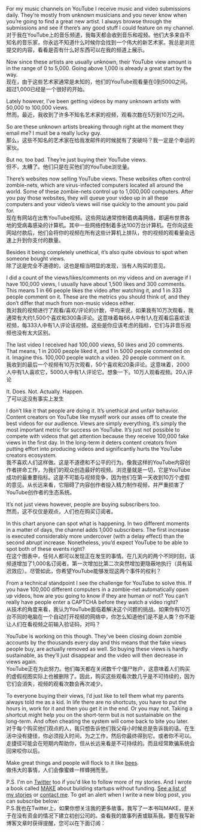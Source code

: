 For my music channels on YouTube I receive music and video submissions daily. They’re mostly from unknown musicians and you never know when you’re going to find a great new artist. I always browse through the submissions and see if there’s any good stuff I could feature on my channel.  
对于我在YouTube上的音乐频道，我每天都会收到音乐和视频。他们大多来自不知名的音乐家，你永远不知道什么时候你会找到一个伟大的新艺术家。我总是浏览提交的内容，看看是否有什么好东西可以在我的频道上展示。

Now since these artists are usually unknown, their YouTube view amount is in the range of 0 to 5,000. Going above 1,000 is already a great start by the way.  
现在，由于这些艺术家通常是未知的，他们的YouTube观看量在0到5000之间。超过1,000已经是一个很好的开始。

Lately however, I’ve been getting videos by many unknown artists with 50,000 to 100,000 views.  
然而，最近，我收到了许多不知名艺术家的视频，观看次数在5万到10万之间。

So are these unknown artists breaking through right at the moment they email me? I must be a really lucky guy.  
那么，这些不知名的艺术家在给我发邮件的时候就有了突破吗？我一定是个幸运的家伙。

But no, too bad. They’re just buying their YouTube views.  
但不，太糟了。他们只是在买他们的YouTube浏览量。

There’s websites now selling YouTube views. These websites often control zombie-nets, which are virus-infected computers located all around the world. Some of these zombie-nets control up to 1,000,000 computers. After you pay those websites, they will queue your video up in all these computers and your video’s views will rise quickly to the amount you paid for.  
现在有网站在出售YouTube视频。这些网站通常控制着病毒网络，即遍布世界各地的受病毒感染的计算机。其中一些网络控制着多达100万台计算机。在你向这些网站付款后，他们会将你的视频在所有这些计算机上排队，你的视频的观看量会迅速上升到你支付的数量。

Besides it being completely unethical, it’s also quite obvious to spot when someone bought views.  
除了这是完全不道德的，这也是相当明显的发现，当有人购买的意见。

I did a count of the views/likes/comments on my videos and on average if I have 100,000 views, I usually have about 1,500 likes and 300 comments. This means 1 in 66 people likes the video after watching it, and 1 in 333 people comment on it. These are the metrics you should think of, and they don’t differ that much from non-music videos either.  
我对我的视频进行了观看/喜欢/评论的计数，平均来说，如果我有10万次观看，我通常有大约1,500个喜欢和300条评论。这意味着每66人中有1人在观看后喜欢该视频，每333人中有1人评论该视频。这些是你应该考虑的指标，它们与非音乐视频也没有太大区别。

The last video I received had 100,000 views, 50 likes and 20 comments. That means, 1 in 2000 people liked it, and 1 in 5000 people commented on it. Imagine this. 100,000 people watch a video. 20 people comment on it.  
我收到的最后一个视频有10万次观看，50个喜欢和20条评论。这意味着，2000人中有1人喜欢它，5000人中有1人评论它。想象一下。10万人观看视频。20人评论

It. Does. Not. Actually. Happen.  
了可以这没有事实上发生

I don’t like it that people are doing it. It’s unethical and unfair behavior. Content creators on YouTube like myself work our asses off to create the best videos for our audience. Views are simply everything, it’s simply the most important metric for success on YouTube. It’s just not possible to compete with videos that get attention because they receive 100,000 fake views in the first day. In the long-term it deters content creators from putting effort into producing videos and significantly hurts the YouTube creators ecosystem.  
我不喜欢人们这样做。这是不道德和不公平的行为。像我这样的YouTube内容创作者拼命工作，为我们的观众创造最好的视频。浏览量就是一切，它是YouTube成功的最重要指标。这是不可能与视频竞争，因为他们在第一天收到10万个虚假的意见。从长远来看，它阻碍了内容创作者投入精力制作视频，并严重损害了YouTube创作者的生态系统。

It’s not just views however, people are buying subscribers too.  
然而，这不仅仅是观点，人们也在购买订阅者。

In this chart anyone can spot what is happening. In two different moments in a matter of days, the channel adds 1,000 subscribers. The first increase is executed considerably more undercover (with a delay effect) than the second abrupt increase. Nonetheless, you’d expect YouTube to be able to spot both of these events right?  
在这个图表中，任何人都可以发现正在发生的事情。在几天内的两个不同时刻，该频道增加了1,000名订阅者。第一次增加比第二次突然增加更隐蔽地执行（具有延迟效应）。尽管如此，你希望YouTube能够发现这两个事件的权利？

From a technical standpoint I see the challenge for YouTube to solve this. If you have 100,000 different computers in a zombie-net automatically open up videos, how are you going to know if they are human or not? You can’t really have people enter a CAPTCHA before they watch a video right?  
从技术的角度来看，我认为YouTube面临着解决这个问题的挑战。如果你有10万台不同的电脑在一个自动打开视频的网络中，你怎么知道他们是不是人类？你不能让人们在看视频之前输入验证码，对吗？

YouTube is working on this though. They’ve been closing down zombie accounts by the thousands every day and this means that the fake views people buy, are actually removed as well. So buying these views is hardly sustainable, as they’ll just disappear and the video will then decrease in views again.  
YouTube正在为此努力。他们每天都在关闭数千个僵尸账户，这意味着人们购买的虚假视图实际上也被删除了。因此，购买这些观看次数几乎是不可持续的，因为它们会消失，视频的观看次数会再次减少。

To everyone buying their views, I’d just like to tell them what my parents always told me as a kid. In life there are no shortcuts, you have to put the hours in, work for it and then you get it in the end. Or you may not. Taking a shortcut might help you on the short-term but is not sustainable on the long-term. And often cheating the system will come back to bite you later.  
对于每个购买他们观点的人，我只想告诉他们我父母小时候总是告诉我的话。在生活中没有捷径，你必须投入时间，为之工作，然后你最终得到它。或者你不可以。走捷径可能会在短期内帮助你，但从长远来看是不可持续的。而且经常欺骗系统会回来咬你以后。

Make great things and people will flock to it like [bees](http://www.youtube.com/watch?v=EmZvOhHF85I&ref=levels.io).  
做伟大的事情，人们会像蜜蜂一样蜂拥而至。

P.S. I'm on [Twitter](https://twitter.com/levelsio) too if you'd like to follow more of my stories. And I wrote a book called [MAKE](https://makebook.io/) about building startups without funding. [See a list of my stories](https://levels.io/archive/) or [contact me](https://levels.io/contact-me/). To get an alert when I write a new blog post, you can subscribe below:  
P.S.我也在Twitter上，如果你想关注我的更多故事。我写了一本书叫MAKE，是关于在没有资金的情况下建立初创公司的。查看我的故事列表或联系我。要在我写新博客文章时获得提醒，您可以在下面订阅：